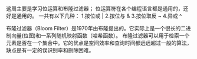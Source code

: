 这周主要是学习位运算和布隆过滤器；
位运算符在各个编程语言都是通用的，还好是通用的。
一共有以下几种：
1.按位或 | 
2.按位与 &
3.按位取反 ~
4.异或 ^

布隆过滤器（Bloom Filter）是1970年由布隆提出的。它实际上是一个很长的二进制向量(位图)和一系列随机映射函数（哈希函数）。
布隆过滤器可以用于检索一个元素是否在一个集合中。它的优点是空间效率和查询时间都远远超过一般的算法，缺点是有一定的误识别率和删除困难。
